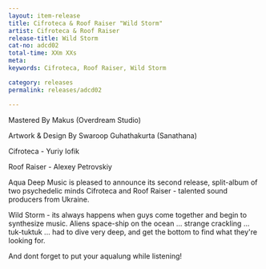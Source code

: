 ```yaml
---
layout: item-release
title: Cifroteca & Roof Raiser "Wild Storm"
artist: Cifroteca & Roof Raiser
release-title: Wild Storm
cat-no: adcd02
total-time: XXm XXs
meta: 
keywords: Cifroteca, Roof Raiser, Wild Storm

category: releases
permalink: releases/adcd02

---
```


Mastered By Makus (Overdream Studio)

Artwork & Design By Swaroop Guhathakurta (Sanathana)

Cifroteca - Yuriy Iofik

Roof Raiser - Alexey Petrovskiy


Aqua Deep Music is pleased to announce its second release, split-album of two psychedelic minds Cifroteca and Roof Raiser - talented sound producers from Ukraine.

Wild Storm - its always happens when guys come together and begin to synthesize music. Aliens space-ship on the ocean ... strange crackling ... tuk-tuktuk ... had to dive very deep, and get the bottom to find what they're looking for.

And dont forget to put your aqualung while listening!